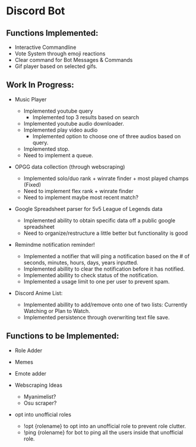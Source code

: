 # Discord Bot

## Functions Implemented:

- Interactive Commandline
- Vote System through emoji reactions
- Clear command for Bot Messages & Commands 
- Gif player based on selected gifs.

## Work In Progress:

- Music Player

  - Implemented youtube query
    - Implemented top 3 results based on search
  - Implemented youtube audio downloader.
  - Implemented play video audio
    - Implemented option to choose one of three audios based on query.
  - Implemented stop.
  - Need to implement a queue.

- OPGG data collection (through webscraping)

  - Implemented solo/duo rank + winrate finder + most played champs (Fixed)
  - Need to implement flex rank + winrate finder
  - Need to implement maybe most recent match?

- Google Spreadsheet parser for 5v5 League of Legends data
  - Implemented ability to obtain specific data off a public google spreadsheet
  - Need to organize/restructure a little better but functionality is good

- Remindme notification reminder!
  - Implemented a notifier that will ping a notification based on the # of seconds, minutes, hours, days, years inputted.
  - Implemented abillity to clear the notification before it has notified.
  - Implemented abillity to check status of the notification.
  - Implemented a usage limit to one per user to prevent spam.

- Discord Anime List:
  - Implemented abillity to add/remove onto one of two lists: Currently Watching or Plan to Watch. 
  - Implemented persistence through overwriting text file save.

## Functions to be Implemented:

- Role Adder

- Memes

- Emote adder

- Webscraping Ideas

  - Myanimelist?
  - Osu scraper?

- opt into unofficial roles

  - !opt {rolename} to opt into an unofficial role to prevent role clutter.
  - !ping {rolename} for bot to ping all the users inside that unofficial role.
